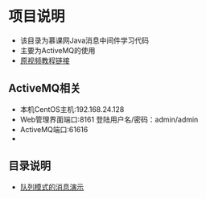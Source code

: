 # 项目说明

- 该目录为慕课网Java消息中间件学习代码
- 主要为ActiveMQ的使用
- [原视频教程链接](https://www.imooc.com/learn/856)


## ActiveMQ相关
- 本机CentOS主机:192.168.24.128
- Web管理界面端口:8161 登陆用户名/密码：admin/admin
- ActiveMQ端口:61616
- 


## 目录说明
- [队列模式的消息演示](/src/main/java/jms/queue)